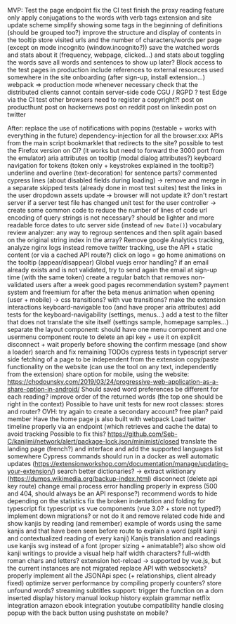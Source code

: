 MVP:
    Test the page endpoint
    fix the CI test
    finish the proxy reading feature
    only apply conjugations to the words with verb tags
    extension and site update scheme
    simplify showing some tags in the beginning of definitions (should be grouped too?)
    improve the structure and display of contents in the tooltip
    store visited urls and the number of characters/words per page (except on mode incognito (window.incognito?))
    save the watched words and stats about it (frequency, webpage, clicked...) and stats about toggling the words
    save all words and sentences to show up later?
    Block access to the test pages in production
    include references to external resources used somewhere in the site
    onboarding (after sign-up, install extension...)
    webpack => production mode whenever necessary
    check that the distributed clients cannot contain server-side code
    CGU / RGPD ?
    test Edge via the CI
    test other browsers
    need to register a copyright?!
    post on producthunt
    post on hackernews
    post on reddit
    post on linkedin
    post on twitter

After:
    replace the use of notifications with popins (testable + works with everything in the future)
    dependency-injection for all the browser.xxx APIs from the main script
    bookmarklet that redirects to the site?
    possible to test the Firefox version on CI? (it works but need to forward the 3000 port from the emulator)
    aria attributes on tooltip (modal dialog attributes?)
    keyboard navigation for tokens (token only + keystrokes explained in the tooltip?)
    underline and overline (text-decoration) for sentence parts?
    commented cypress lines (about disabled fields during loading) -> remove and merge in a separate skipped tests (already done in most test suites)
    test the links in the user dropdown
    assets update -> browser will not update it?
    don't restart server if a server test file has changed
    unit test for the user controller -> create some common code to reduce the number of lines of code
    url encoding of query strings is not necessary? should be lighter and more readable
    force dates to utc server side (instead of `new Date()`)
    vocabulary review
    analyzer: any way to regroup sentences and then split again based on the original string index in the array?
    Remove google Analytics tracking, analyze nginx logs instead
    remove twitter tracking, use the API + static content (or via a cached API route?)
    click on logo = go home
    animations on the tooltip (appear/disappear)
    Global vuejs error handling?
    if an email already exists and is not validated, try to send again the email at sign-up time (with the same token)
    create a regular batch that removes non-validated users after a week
    good pages recommendation system?
    payment system and freemium for after the beta
    menus animation when opening (user + mobile) -> css transitions? with vue transitions?
    make the extension interactions keyboard-navigable too (and have proper aria attributes)
    add tests for the keyboard-navigability (settings, menus...)
    add a test to the filter that does not translate the site itself (settings sample, homepage samples...)
    separate the layout component: should have one menu component and one usermenu component
    route to delete an api key + use it on explicit disconnect + wait properly before showing the confirm message (and show a loader)
    search and fix remaining TODOs
    cypress tests in typescript
    server side fetching of a page to be independent from the extension
    copy/paste functionality on the website (can use the tool on any text, independently from the extension)
    share option for mobile, using the website: https://chodounsky.com/2019/03/24/progressive-web-application-as-a-share-option-in-android/
    Should saved word preferences be different for each reading?
    improve order of the returned words (the top one should be right in the context)
    Possible to have unit tests for new root classes: stores and router?
    OVH: try again to create a secondary account?
    free plan?
    paid member
    Have the home page js also built with webpack
    Load twitter timeline properly via an endpoint (which retrieves and cache the data) to avoid tracking
    Possible to fix this? https://github.com/Seb-C/kanjimi/network/alert/package-lock.json/minimist/closed
    translate the landing page (french?) and interface and add the supported languages list somewhere
    Cypress commands should run in a docker as well
    automatic updates (https://extensionworkshop.com/documentation/manage/updating-your-extension/)
    search better dictionaries? -> extract wiktionary (https://dumps.wikimedia.org/backup-index.html)
    disconnect (delete api key route)
    change email process
    error handling properly in express (500 and 404, should always be an API response?)
    recommend words to hide depending on the statistics
    fix the broken indentation and folding for typescript
    fix typescript vs vue components (vue 3.0? + store not typed?)
    implement down migrations? or not do it and remove related code
    hide and show kanjis by reading (and remember)
    example of words using the same kanjis and that have been seen before
    route to explain a word (split kanji and contextualized reading of every kanji)
    Kanjis translation and readings
    use kanjis svg instead of a font (proper sizing + animatable?)
    also show old kanji writings to provide a visual help
    half width characters? full-width roman chars and letters?
    extension hot-reload -> supported by vue.js, but the current instances are not migrated
    replace API with websockets?
    properly implement all the JSONApi spec (+ relationships, client already fixed)
    optimize server performance by compiling properly
    counters?
    store unfound words?
    streaming subtitles support: trigger the function on a dom inserted
    display history
    manual lookup history
    explain grammar
    netflix integration
    amazon ebook integration
    youtube compatibility
    handle closing popup with the back button using pushstate on mobile?
